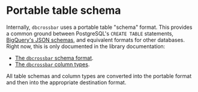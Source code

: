 # Portable table schema

Internally, `dbcrossbar` uses a portable table "schema" format. This provides a common ground between PostgreSQL's `CREATE TABLE` statements, [BigQuery's JSON schemas][bigquery], and equivalent formats for other databases. Right now, this is only documented in the library documentation:

- [The `dbcrossbar` schema format][schema].
- [The `dbcrossbar` column types][types].

All table schemas and column types are converted into the portable format and then into the appropriate destination format.

[bigquery]: https://cloud.google.com/bigquery/docs/schemas
[schema]: https://docs.rs/dbcrossbarlib/latest/dbcrossbarlib/schema/index.html
[types]: https://docs.rs/dbcrossbarlib/latest/dbcrossbarlib/schema/enum.DataType.html
